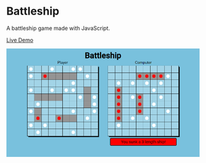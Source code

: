 # Battleship

A battleship game made with JavaScript.

[Live Demo](https://robsassack.github.io/battleship/)

![Screenshot of game](screenshot.png)
